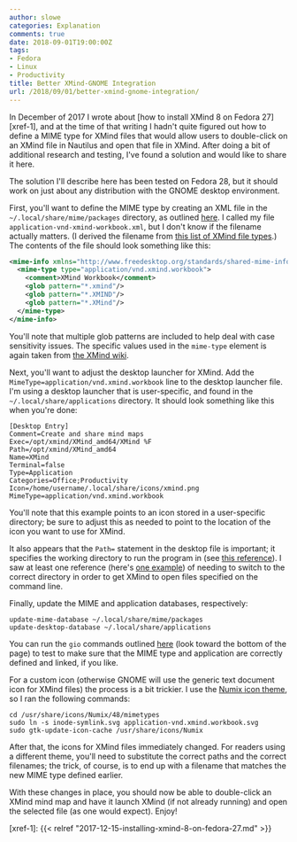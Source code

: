 ```yaml
---
author: slowe
categories: Explanation
comments: true
date: 2018-09-01T19:00:00Z
tags:
- Fedora
- Linux
- Productivity
title: Better XMind-GNOME Integration
url: /2018/09/01/better-xmind-gnome-integration/
---
```


In December of 2017 I wrote about [how to install XMind 8 on Fedora 27][xref-1], and at the time of that writing I hadn't quite figured out how to define a MIME type for XMind files that would allow users to double-click on an XMind file in Nautilus and open that file in XMind. After doing a bit of additional research and testing, I've found a solution and would like to share it here.<!--more-->

The solution I'll describe here has been tested on Fedora 28, but it should work on just about any distribution with the GNOME desktop environment.

First, you'll want to define the MIME type by creating an XML file in the `~/.local/share/mime/packages` directory, as outlined [here][link-1]. I called my file `application-vnd-xmind-workbook.xml`, but I don't know if the filename actually matters. (I derived the filename from [this list of XMind file types][link-2].) The contents of the file should look something like this:

```xml
<mime-info xmlns="http://www.freedesktop.org/standards/shared-mime-info">
  <mime-type type="application/vnd.xmind.workbook">
    <comment>XMind Workbook</comment>
    <glob pattern="*.xmind"/>
    <glob pattern="*.XMIND"/>
    <glob pattern="*.XMind"/>
  </mime-type>
</mime-info>
```

You'll note that multiple glob patterns are included to help deal with case sensitivity issues. The specific values used in the `mime-type` element is again taken from [the XMind wiki][link-2].

Next, you'll want to adjust the desktop launcher for XMind. Add the `MimeType=application/vnd.xmind.workbook` line to the desktop launcher file. I'm using a desktop launcher that is user-specific, and found in the `~/.local/share/applications` directory. It should look something like this when you're done:

```text
[Desktop Entry]
Comment=Create and share mind maps
Exec=/opt/xmind/XMind_amd64/XMind %F
Path=/opt/xmind/XMind_amd64
Name=XMind
Terminal=false
Type=Application
Categories=Office;Productivity
Icon=/home/username/.local/share/icons/xmind.png
MimeType=application/vnd.xmind.workbook
```

You'll note that this example points to an icon stored in a user-specific directory; be sure to adjust this as needed to point to the location of the icon you want to use for XMind.

It also appears that the `Path=` statement in the desktop file is important; it specifies the working directory to run the program in (see [this reference][link-3]). I saw at least one reference (here's [one example][link-4]) of needing to switch to the correct directory in order to get XMind to open files specified on the command line.

Finally, update the MIME and application databases, respectively:

```shell
update-mime-database ~/.local/share/mime/packages
update-desktop-database ~/.local/share/applications
```

You can run the `gio` commands outlined [here][link-1] (look toward the bottom of the page) to test to make sure that the MIME type and application are correctly defined and linked, if you like.

For a custom icon (otherwise GNOME will use the generic text document icon for XMind files) the process is a bit trickier. I use the [Numix icon theme][link-5], so I ran the following commands:

```shell
cd /usr/share/icons/Numix/48/mimetypes
sudo ln -s inode-symlink.svg application-vnd.xmind.workbook.svg
sudo gtk-update-icon-cache /usr/share/icons/Numix
```

After that, the icons for XMind files immediately changed. For readers using a different theme, you'll need to substitute the correct paths and the correct filenames; the trick, of course, is to end up with a filename that matches the new MIME type defined earlier.

With these changes in place, you should now be able to double-click an XMind mind map and have it launch XMind (if not already running) and open the selected file (as one would expect). Enjoy!

[link-1]: https://help.gnome.org/admin/system-admin-guide/stable/mime-types-custom-user.html.en
[link-2]: https://github.com/xmindltd/xmind/wiki/FileTypes
[link-3]: https://developer.gnome.org/desktop-entry-spec/
[link-4]: https://github.com/xmindltd/xmind/issues/200
[link-5]: https://github.com/numixproject/numix-icon-theme
[xref-1]: {{< relref "2017-12-15-installing-xmind-8-on-fedora-27.md" >}}
